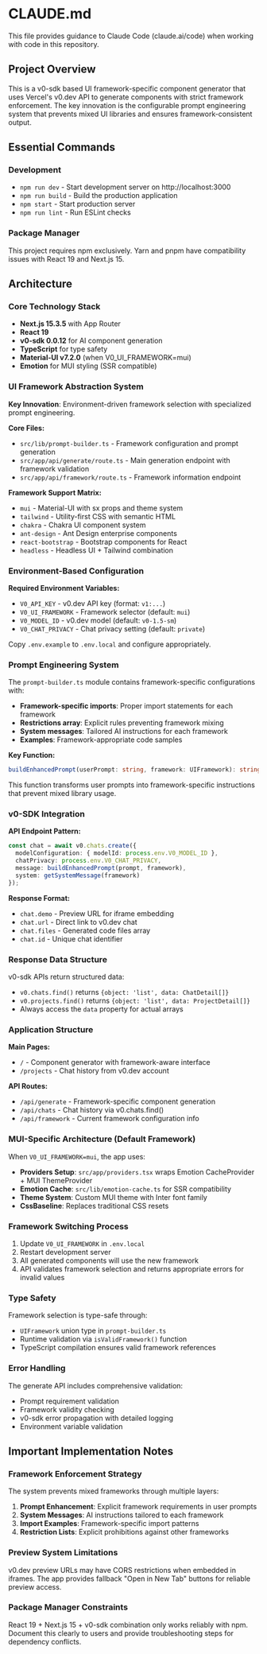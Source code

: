 # CLAUDE.md

This file provides guidance to Claude Code (claude.ai/code) when working with code in this repository.

## Project Overview

This is a v0-sdk based UI framework-specific component generator that uses Vercel's v0.dev API to generate components with strict framework enforcement. The key innovation is the configurable prompt engineering system that prevents mixed UI libraries and ensures framework-consistent output.

## Essential Commands

### Development
- `npm run dev` - Start development server on http://localhost:3000
- `npm run build` - Build the production application
- `npm start` - Start production server
- `npm run lint` - Run ESLint checks

### Package Manager
This project requires npm exclusively. Yarn and pnpm have compatibility issues with React 19 and Next.js 15.

## Architecture

### Core Technology Stack
- **Next.js 15.3.5** with App Router
- **React 19** 
- **v0-sdk 0.0.12** for AI component generation
- **TypeScript** for type safety
- **Material-UI v7.2.0** (when V0_UI_FRAMEWORK=mui)
- **Emotion** for MUI styling (SSR compatible)

### UI Framework Abstraction System

**Key Innovation**: Environment-driven framework selection with specialized prompt engineering.

**Core Files:**
- `src/lib/prompt-builder.ts` - Framework configuration and prompt generation
- `src/app/api/generate/route.ts` - Main generation endpoint with framework validation
- `src/app/api/framework/route.ts` - Framework information endpoint

**Framework Support Matrix:**
- `mui` - Material-UI with sx props and theme system
- `tailwind` - Utility-first CSS with semantic HTML
- `chakra` - Chakra UI component system
- `ant-design` - Ant Design enterprise components
- `react-bootstrap` - Bootstrap components for React
- `headless` - Headless UI + Tailwind combination

### Environment-Based Configuration

**Required Environment Variables:**
- `V0_API_KEY` - v0.dev API key (format: `v1:...`)
- `V0_UI_FRAMEWORK` - Framework selector (default: `mui`)
- `V0_MODEL_ID` - v0.dev model (default: `v0-1.5-sm`)
- `V0_CHAT_PRIVACY` - Chat privacy setting (default: `private`)

Copy `.env.example` to `.env.local` and configure appropriately.

### Prompt Engineering System

The `prompt-builder.ts` module contains framework-specific configurations with:
- **Framework-specific imports**: Proper import statements for each framework
- **Restrictions array**: Explicit rules preventing framework mixing
- **System messages**: Tailored AI instructions for each framework
- **Examples**: Framework-appropriate code samples

**Key Function:**
```typescript
buildEnhancedPrompt(userPrompt: string, framework: UIFramework): string
```

This function transforms user prompts into framework-specific instructions that prevent mixed library usage.

### v0-SDK Integration

**API Endpoint Pattern:**
```typescript
const chat = await v0.chats.create({
  modelConfiguration: { modelId: process.env.V0_MODEL_ID },
  chatPrivacy: process.env.V0_CHAT_PRIVACY,
  message: buildEnhancedPrompt(prompt, framework),
  system: getSystemMessage(framework)
});
```

**Response Format:**
- `chat.demo` - Preview URL for iframe embedding
- `chat.url` - Direct link to v0.dev chat
- `chat.files` - Generated code files array
- `chat.id` - Unique chat identifier

### Response Data Structure

v0-sdk APIs return structured data:
- `v0.chats.find()` returns `{object: 'list', data: ChatDetail[]}`
- `v0.projects.find()` returns `{object: 'list', data: ProjectDetail[]}`
- Always access the `data` property for actual arrays

### Application Structure

**Main Pages:**
- `/` - Component generator with framework-aware interface
- `/projects` - Chat history from v0.dev account

**API Routes:**
- `/api/generate` - Framework-specific component generation
- `/api/chats` - Chat history via v0.chats.find()
- `/api/framework` - Current framework configuration info

### MUI-Specific Architecture (Default Framework)

When `V0_UI_FRAMEWORK=mui`, the app uses:
- **Providers Setup**: `src/app/providers.tsx` wraps Emotion CacheProvider + MUI ThemeProvider
- **Emotion Cache**: `src/lib/emotion-cache.ts` for SSR compatibility
- **Theme System**: Custom MUI theme with Inter font family
- **CssBaseline**: Replaces traditional CSS resets

### Framework Switching Process

1. Update `V0_UI_FRAMEWORK` in `.env.local`
2. Restart development server
3. All generated components will use the new framework
4. API validates framework selection and returns appropriate errors for invalid values

### Type Safety

Framework selection is type-safe through:
- `UIFramework` union type in `prompt-builder.ts`
- Runtime validation via `isValidFramework()` function
- TypeScript compilation ensures valid framework references

### Error Handling

The generate API includes comprehensive validation:
- Prompt requirement validation
- Framework validity checking
- v0-sdk error propagation with detailed logging
- Environment variable validation

## Important Implementation Notes

### Framework Enforcement Strategy
The system prevents mixed frameworks through multiple layers:
1. **Prompt Enhancement**: Explicit framework requirements in user prompts
2. **System Messages**: AI instructions tailored to each framework
3. **Import Examples**: Framework-specific import patterns
4. **Restriction Lists**: Explicit prohibitions against other frameworks

### Preview System Limitations
v0.dev preview URLs may have CORS restrictions when embedded in iframes. The app provides fallback "Open in New Tab" buttons for reliable preview access.

### Package Manager Constraints
React 19 + Next.js 15 + v0-sdk combination only works reliably with npm. Document this clearly to users and provide troubleshooting steps for dependency conflicts.